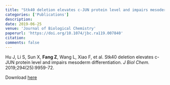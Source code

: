 ```yaml
---
title: "Stk40 deletion elevates c-JUN protein level and impairs mesoderm differentiation"
categories: ['Publications']
description: 
date: 2019-06-25
venue: 'Journal of Biological Chemistry'
paperurl: 'https://doi.org/10.1074/jbc.ra119.007840'
citation: 
comments: false
---
```


Hu J, Li S, Sun X, **Fang Z**, Wang L, Xiao F, et al. Stk40 deletion elevates c-JUN protein level and impairs mesoderm differentiation. *J Biol Chem.* 2019;294(25):9959-72.

Download [here](https://doi.org/10.1074/jbc.ra119.007840)